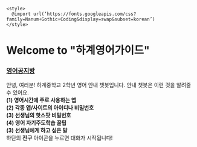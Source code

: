     <style>
      @import url(‘https://fonts.googleapis.com/css?family=Nanum+Gothic+Coding&display=swap&subset=korean’)
    </style>
# Welcome to "하계영어가이드"
### [영어공지방](padlet.com/hagye21/english2) 
안녕, 여러분! 하계중학교 2학년 영어 안내 챗봇입니다. 안내 챗봇은 이런 것을 알려줄 수 있어요. <br>
**(1) 영어시간에 주로 사용하는 앱 <br>
(2) 각종 앱/사이트의 아이디나 비밀번호 <br>
(3) 선생님의 핫스팟 비밀번호 <br>
(4) 영어 자기주도학습 꿀팁 <br>
(3) 선생님에게 하고 싶은 말 <br>**
하단의 **전구** 아이콘을 누르면 대화가 시작됩니다! 
